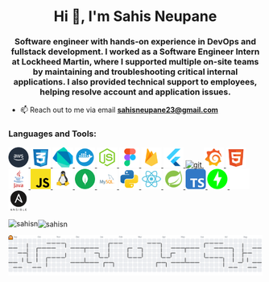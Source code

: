 <h1 align="center">Hi 👋, I'm Sahis Neupane</h1>
<h3 align="center">Software engineer with hands-on experience in DevOps and fullstack development. I worked as a Software Engineer Intern at Lockheed Martin, where I supported multiple on-site teams by maintaining and troubleshooting critical internal applications. I also provided technical support to employees, helping resolve account and application issues.</h3>


- 📫 Reach out to me via email **sahisneupane23@gmail.com**

<p align="left">
</p>

<h3 align="left">Languages and Tools:</h3>
<p align="left"> 
<p align="left"> <a href="https://aws.amazon.com" target="_blank" rel="noreferrer"> <img src="icons/aws.svg" alt="aws" width="40" height="40"/> </a> <a href="https://www.w3schools.com/css/" target="_blank" rel="noreferrer"> <img src="icons/css.svg" alt="css3" width="40" height="40"/> </a> <a href="https://dart.dev" target="_blank" rel="noreferrer"> <img src="icons/dart.svg" alt="dart" width="40" height="40"/> </a> <a href="https://www.docker.com/" target="_blank" rel="noreferrer"> <img src="icons/docker.svg" alt="docker" width="40" height="40"/> </a> <a href="https://expressjs.com" target="_blank" rel="noreferrer"> <img src="icons/expressjs.svg" alt="express" width="40" height="40"/> </a> <a href="https://www.figma.com/" target="_blank" rel="noreferrer"> <img src="icons/figma.svg" alt="figma" width="40" height="40"/> </a> <a href="https://firebase.google.com/" target="_blank" rel="noreferrer"> <img src="icons/firebase.svg" alt="firebase" width="40" height="40"/> </a> <a href="https://flutter.dev" target="_blank" rel="noreferrer"> <img src="icons/flutter.svg" alt="flutter" width="40" height="40"/> </a> <a href="https://git-scm.com/" target="_blank" rel="noreferrer"> <img src="https://www.vectorlogo.zone/logos/git-scm/git-scm-icon.svg" alt="git" width="40" height="40"/> </a> <a href="https://grafana.com" target="_blank" rel="noreferrer"> <img src="icons/grafana.svg" alt="grafana" width="40" height="40"/> </a> <a href="https://www.w3.org/html/" target="_blank" rel="noreferrer"> <img src="icons/html.svg" alt="html5" width="40" height="40"/> </a> <a href="https://www.java.com" target="_blank" rel="noreferrer"> <img src="icons/java.svg" alt="java" width="40" height="40"/> </a> <a href="https://developer.mozilla.org/en-US/docs/Web/JavaScript" target="_blank" rel="noreferrer"> <img src="icons/javascript.svg" alt="javascript" width="40" height="40"/> </a> <a href="https://www.linux.org/" target="_blank" rel="noreferrer"> <img src="icons/linux.svg" alt="linux" width="40" height="40"/> </a> <a href="https://www.mongodb.com/" target="_blank" rel="noreferrer"> <img src="icons/mongodb.svg" alt="mongodb" width="40" height="40"/> </a> <a href="https://www.mysql.com/" target="_blank" rel="noreferrer"> <img src="icons/mysql.svg" alt="mysql" width="40" height="40"/> </a> <a href="https://www.python.org" target="_blank" rel="noreferrer"> <img src="icons/python.svg" alt="python" width="40" height="40"/> </a> <a href="https://reactjs.org/" target="_blank" rel="noreferrer"> <img src="icons/react.svg" alt="react" width="40" height="40"/> </a> <a href="https://spring.io/" target="_blank" rel="noreferrer"> <img src="icons/springboot.svg" alt="spring" width="40" height="40"/> </a> <a href="https://www.typescriptlang.org/" target="_blank" rel="noreferrer"> <img src="icons/typescript.svg" alt="fastapi" width="40" height="40"/> </a>  <a href="https://fastapi.tiangolo.com/" target="_blank" rel="noreferrer"> <img src="icons/fastapi.svg" alt="fastapi" width="40" height="40"/> </a> <a href="https://vercel.com" target="_blank" rel="noreferrer"> <img src="icons/vercel.svg" alt="vercel" width="40" height="40"/> </a> <a href="https://docs.ansible.com/" target="_blank" rel="noreferrer"> <img src="icons/ansible.svg" alt="ansible" width="40" height="40"/> </a> 

</p> 

<p><img align="left" src="https://github-readme-stats.vercel.app/api/top-langs?username=sahisn&show_icons=true&locale=en&layout=compact" alt="sahisn" /></p>

<p><img align="center" src="https://github-readme-streak-stats.herokuapp.com/?user=sahisn&" alt="sahisn" /></p>

<picture>
  <source media="(prefers-color-scheme: dark)" srcset="https://raw.githubusercontent.com/sahisn/sahisn/output/pacman-contribution-graph-dark.svg">
  <source media="(prefers-color-scheme: light)" srcset="https://raw.githubusercontent.com/sahisn/sahisn/output/pacman-contribution-graph.svg">
  <img alt="pacman contribution graph" src="https://raw.githubusercontent.com/sahisn/sahisn/output/pacman-contribution-graph.svg">
</picture>
